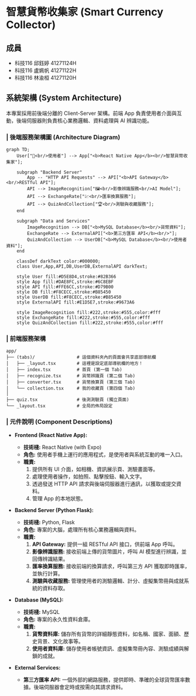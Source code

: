 # 智慧貨幣收集家 (Smart Currency Collector)

## 成員
- 科技116 邱鈺婷 41271124H
- 科技116 盧姵帆 41271122H
- 科技116 林渝桓 41271120H

## 系統架構 (System Architecture)

本專案採用前後端分離的 Client-Server 架構。前端 App 負責使用者介面與互動，後端伺服器則負責核心業務邏輯、資料處理與 AI 辨識功能。

### | 後端服務架構圖 (Architecture Diagram)

```mermaid
graph TD;
    User["📱<br/>使用者"] --> App["<b>React Native App</b><br/>智慧貨幣收集家"];

    subgraph "Backend Server"
        App -- "HTTP API Requests" --> API["<b>API Gateway</b><br/>RESTful API"];
        API --> ImageRecognition["🖼️<br/>影像辨識服務<br/>AI Model"];
        API --> ExchangeRate["💹<br/>匯率換算服務"];
        API --> QuizAndCollection["🏆<br/>測驗與收藏服務"];
    end

    subgraph "Data and Services"
        ImageRecognition --> DB["<b>MySQL Database</b><br/>貨幣資料"];
        ExchangeRate --> ExternalAPI["<b>第三方匯率 API</b><br/>"];
        QuizAndCollection --> UserDB["<b>MySQL Database</b><br/>使用者資料"];
    end

    classDef darkText color:#000000;
    class User,App,API,DB,UserDB,ExternalAPI darkText;

    style User fill:#D5E8D4,stroke:#82B366
    style App fill:#DAE8FC,stroke:#6C8EBF
    style API fill:#FFE6CC,stroke:#D79B00
    style DB fill:#F8CECC,stroke:#B85450
    style UserDB fill:#F8CECC,stroke:#B85450
    style ExternalAPI fill:#E1D5E7,stroke:#9673A6

    style ImageRecognition fill:#222,stroke:#555,color:#fff
    style ExchangeRate fill:#222,stroke:#555,color:#fff
    style QuizAndCollection fill:#222,stroke:#555,color:#fff
```

### | 前端服務架構
```
app/
├── (tabs)/                # 這個資料夾內的頁面會共享底部導航欄
│   ├── _layout.tsx        # 這裡是設定底部導航欄的地方！
│   ├── index.tsx          # 首頁 (第一個 Tab)
│   ├── recognize.tsx      # 貨幣辨識頁 (第二個 Tab)
│   ├── converter.tsx      # 貨幣換算頁 (第三個 Tab)
│   └── collection.tsx     # 我的收藏頁 (第四個 Tab)
│
├── quiz.tsx               # 後測測驗頁 (獨立頁面)
└── _layout.tsx            # 全局的佈局設定
```

### | 元件說明 (Component Descriptions)

*   **Frontend (React Native App):**
    *   **技術棧:** React Native (with Expo)
    *   **角色:** 使用者手機上運行的應用程式，是使用者與系統互動的唯一入口。
    *   **職責:**
        1.  提供所有 UI 介面，如相機、資訊展示頁、測驗畫面等。
        2.  處理使用者操作，如拍照、點擊按鈕、輸入文字。
        3.  透過發送 HTTP API 請求與後端伺服器進行通訊，以獲取或提交資料。
        4.  管理 App 的本地狀態。

*   **Backend Server (Python Flask):**
    *   **技術棧:** Python, Flask
    *   **角色:** 專案的大腦，處理所有核心業務邏輯與資料。
    *   **職責:**
        1.  **API Gateway:** 提供一組 RESTful API 接口，供前端 App 呼叫。
        2.  **影像辨識服務:** 接收前端上傳的貨幣圖片，呼叫 AI 模型進行辨識，並回傳辨識結果。
        3.  **匯率換算服務:** 接收前端的換算請求，呼叫第三方 API 獲取即時匯率，並執行計算。
        4.  **測驗與收藏服務:** 管理使用者的測驗邏輯、計分、虛擬集幣冊與成就系統的資料存取。

*   **Database (MySQL):**
    *   **技術棧:** MySQL
    *   **角色:** 專案的永久性資料倉庫。
    *   **職責:**
        1.  **貨幣資料庫:** 儲存所有貨幣的詳細靜態資料，如名稱、國家、面額、歷史背景、文化故事等。
        2.  **使用者資料庫:** 儲存使用者帳號資訊、虛擬集幣冊內容、測驗成績與解鎖的成就。

*   **External Services:**
    *   **第三方匯率 API:** 一個外部的網路服務，提供即時、準確的全球貨幣匯率數據。後端伺服器會定時或按需向其請求資料。
